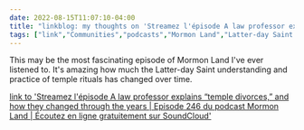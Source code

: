 ---date: 2022-08-15T11:07:10-04:00title: "linkblog: my thoughts on 'Streamez l'épisode A law professor explains “temple divorces,” and how they changed through the years | Episode 246 du podcast Mormon Land | Écoutez en ligne gratuitement sur SoundCloud'"tags: ["link","Communities","podcasts","Mormon Land","Latter-day Saint temples"]---This may be the most fascinating episode of Mormon Land I've ever listened to. It's amazing how much the Latter-day Saint understanding and practice of temple rituals has changed over time. [link to 'Streamez l'épisode A law professor explains “temple divorces,” and how they changed through the years | Episode 246 du podcast Mormon Land | Écoutez en ligne gratuitement sur SoundCloud'](https://m.soundcloud.com/mormonland/a-law-professor-temple-divorces-and-how-they-have-changed-through-the-years-episode-246)